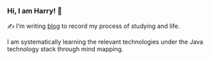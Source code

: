 ### Hi, I am Harry! 👋

:writing_hand: I'm writing [blog](https://github.com/huanruiz/docblog) to record my process of studying and life.

I am systematically learning the relevant technologies under the Java technology stack through mind mapping.
